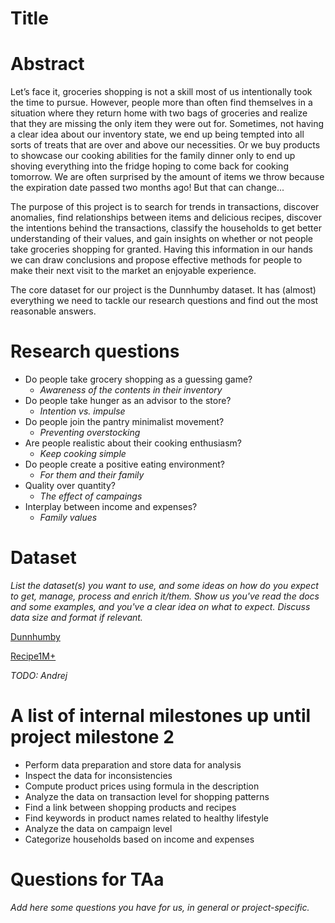 # Title

# Abstract

Let’s face it, groceries shopping is not a skill most of us intentionally took the time to pursue. However, people more than often find themselves in a situation where they return home with two bags of groceries and realize that they are missing the only item they were out for. Sometimes, not having a clear idea about our inventory state, we end up being tempted into all sorts of treats that are over and above our necessities. Or we buy products to showcase our cooking abilities for the family dinner only to end up shoving everything into the fridge hoping to come back for cooking tomorrow. We are often surprised by the amount of items we throw because the expiration date passed two months ago! But that can change...

The purpose of this project is to search for trends in transactions, discover anomalies, find relationships between items and delicious recipes, discover the intentions behind the transactions, classify the households to get better understanding of their values, and gain insights on whether or not people take groceries shopping for granted. Having this information in our hands we can draw conclusions and propose effective methods for people to make their next visit to the market an enjoyable experience.

The core dataset for our project is the Dunnhumby dataset. It has (almost) everything we need to tackle our research questions and find out the most reasonable answers.

# Research questions

- Do people take grocery shopping as a guessing game?
	- *Awareness of the contents in their inventory*
- Do people take hunger as an advisor to the store?
	- *Intention vs. impulse*
- Do people join the pantry minimalist movement?
	- *Preventing overstocking*
- Are people realistic about their cooking enthusiasm?
	- *Keep cooking simple*
- Do people create a positive eating environment?
	- *For them and their family*
- Quality over quantity?
	- *The effect of campaings*
- Interplay between income and expenses?
	- *Family values*

# Dataset

*List the dataset(s) you want to use, and some ideas on how do you expect to get, manage, process and enrich it/them. Show us you've read the docs and some examples, and you've a clear idea on what to expect. Discuss data size and format if relevant.*

[Dunnhumby](https://www.dunnhumby.com/careers/engineering/sourcefiles)

[Recipe1M+](http://pic2recipe.csail.mit.edu)

*TODO: Andrej*

# A list of internal milestones up until project milestone 2

- Perform data preparation and store data for analysis
- Inspect the data for inconsistencies
- Compute product prices using formula in the description
- Analyze the data on transaction level for shopping patterns
- Find a link between shopping products and recipes
- Find keywords in product names related to healthy lifestyle
- Analyze the data on campaign level
- Categorize households based on income and expenses


# Questions for TAa

*Add here some questions you have for us, in general or project-specific.*

